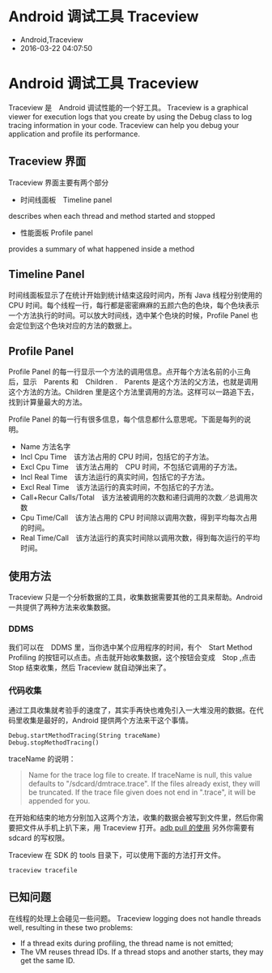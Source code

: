 # Android 调试工具 Traceview
- Android,Traceview
- 2016-03-22 04:07:50


# Android 调试工具 Traceview

Traceview 是　Android 调试性能的一个好工具。
Traceview is a graphical viewer for execution logs that you create by using the Debug class to log tracing information in your code. Traceview can help you debug your application and profile its performance.



## Traceview 界面

Traceview 界面主要有两个部分

* 时间线面板　Timeline panel

 describes when each thread and method started and stopped

* 性能面板 Profile panel 

 provides a summary of what happened inside a method

## Timeline Panel
时间线面板显示了在统计开始到统计结束这段时间内，所有 Java 线程分别使用的 CPU 时间。每个线程一行，每行都是密密麻麻的五颜六色的色块，每个色块表示一个方法执行的时间。可以放大时间线，选中某个色块的时候，Profile Panel 也会定位到这个色块对应的方法的数据上。

## Profile Panel

Profile Panel 的每一行显示一个方法的调用信息。点开每个方法名前的小三角后，显示　Parents 和　Children .　Parents 是这个方法的父方法，也就是调用这个方法的方法。Children 里是这个方法里调用的方法。这样可以一路追下去，找到计算量最大的方法。

Profile Panel 的每一行有很多信息，每个信息都什么意思呢。下面是每列的说明。

* Name 方法名字
* Incl Cpu Time　该方法占用的 CPU 时间，包括它的子方法。
* Excl Cpu Time　该方法占用的　CPU 时间，不包括它调用的子方法。
* Incl Real Time　该方法运行的真实时间，包括它的子方法。
* Excl Real Time　该方法运行的真实时间，不包括它的子方法。
* Call+Recur Calls/Total　该方法被调用的次数和递归调用的次数／总调用次数
* Cpu Time/Call　该方法占用的 CPU 时间除以调用次数，得到平均每次占用的时间。
* Real Time/Call　该方法运行的真实时间除以调用次数，得到每次运行的平均时间。

## 使用方法
Traceview 只是一个分析数据的工具，收集数据需要其他的工具来帮助。Android 一共提供了两种方法来收集数据。
### DDMS 
我们可以在　DDMS 里，当你选中某个应用程序的时间，有个　Start Method Profiling 的按钮可以点击。点击就开始收集数据，这个按钮会变成　Stop ,点击 Stop 结束收集，然后 Traceview 就自动弹出来了。
### 代码收集
通过工具收集就考验手的速度了，其实手再快也难免引入一大堆没用的数据。在代码里收集是最好的，Android 提供两个方法来干这个事情。

    Debug.startMethodTracing(String traceName)
    Debug.stopMethodTracing()


traceName 的说明：
>Name for the trace log file to create. If traceName is null, this value defaults to "/sdcard/dmtrace.trace". If the files already exist, they will be truncated. If the trace file given does not end in ".trace", it will be appended for you.

在开始和结束的地方分别加入这两个方法，收集的数据会被写到文件里，然后你需要把文件从手机上扒下来，用 Traceview 打开。[adb pull 的使用](http://www.binkery.com/archives/424.html)
另外你需要有 sdcard 的写权限。

Traceview 在 SDK 的 tools 目录下，可以使用下面的方法打开文件。

    traceview tracefile

## 已知问题
在线程的处理上会碰见一些问题。
Traceview logging does not handle threads well, resulting in these two problems:

* If a thread exits during profiling, the thread name is not emitted;
* The VM reuses thread IDs. If a thread stops and another starts, they may get the same ID.
